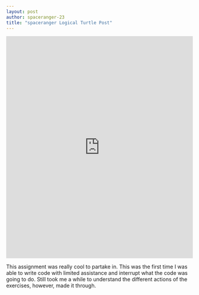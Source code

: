 ```yaml
---
layout: post
author: spaceranger-23
title: "spaceranger Logical Turtle Post"
---
```


<iframe src="https://trinket.io/embed/python/a3910451f4" width="100%" height="600" frameborder="0" marginwidth="0" marginheight="0" allowfullscreen></iframe>

This assignment was really cool to partake in. This was the first time I was able to write code with limited assistance and interrupt what the code was going to do. Still took me a while to understand the different actions of the exercises, however, made it through. 
